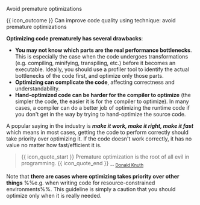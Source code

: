 <span id="title">Avoid premature optimizations</span>

<span id="prereqs"></span>

<span id="outcomes">{{ icon_outcome }} Can improve code quality using technique: avoid premature optimizations </span>

<div id="body">

**Optimizing code prematurely has several drawbacks**:
* **You may not know which parts are the real performance bottlenecks**. This is especially the case when the code undergoes transformations (e.g. compiling, minifying, transpiling, etc.) before it becomes an executable. Ideally, you should use a profiler tool to identify the actual bottlenecks of the code first, and optimize only those parts.
* **Optimizing can complicate the code**, affecting correctness and understandability.
* **Hand-optimized code can be harder for the compiler to optimize** (the simpler the code, the easier it is for the compiler to optimize). In many cases, a compiler can do a better job of optimizing the runtime code if you don't get in the way by trying to hand-optimize the source code.

A popular saying in the industry is **_make it work, make it right, make it fast_** which means in most cases, getting the code to perform correctly should take priority over optimizing it. If the code doesn't work correctly, it has no value no matter how fast/efficient it is.

> {{ icon_quote_start }} Premature optimization is the root of all evil in programming. {{ icon_quote_end }} <sub>-- [Donald Knuth](https://en.wikipedia.org/wiki/Donald_Knuth)</sub>

Note that **there are cases where optimizing takes priority over other things** %%e.g. when writing code for resource-constrained environments%%. This guideline is simply a caution that you should optimize only when it is really needed.

</div>

<div id="extras">
</div>
